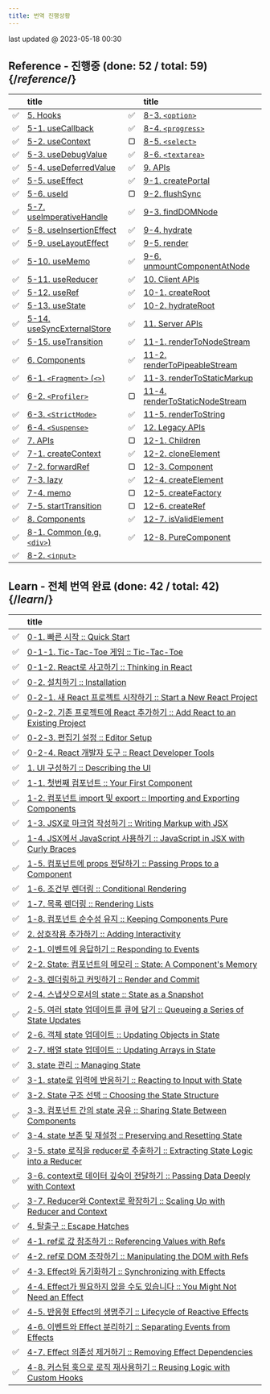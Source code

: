 ```yaml
---
title: 번역 진행상황 
---
```


<Intro>
last updated @ 2023-05-18 00:30
</Intro>

## Reference - 진행중 (done: 52 / total: 59) {/*reference*/}

|     | title                                                                |     | title                                                                                  |
| :-: | :------------------------------------------------------------------- | :-: | :------------------------------------------------------------------------------------- |
|  ✅  | [5. Hooks](/reference/react)                                         |  ✅  | [8-3. `<option>`](/reference/react-dom/components/option)                              |
|  ✅  | [5-1. useCallback](/reference/react/useCallback)                     |  ✅  | [8-4. `<progress>`](/reference/react-dom/components/progress)                          |
|  ✅  | [5-2. useContext](/reference/react/useContext)                       |  ▢  | [8-5. `<select>`](/reference/react-dom/components/select)                              |
|  ✅  | [5-3. useDebugValue](/reference/react/useDebugValue)                 |  ✅  | [8-6. `<textarea>`](/reference/react-dom/components/textarea)                          |
|  ✅  | [5-4. useDeferredValue](/reference/react/useDeferredValue)           |  ✅  | [9. APIs](/reference/react-dom)                                                        |
|  ✅  | [5-5. useEffect](/reference/react/useEffect)                         |  ✅  | [9-1. createPortal](/reference/react-dom/createPortal)                                 |
|  ✅  | [5-6. useId](/reference/react/useId)                                 |  ▢  | [9-2. flushSync](/reference/react-dom/flushSync)                                       |
|  ✅  | [5-7. useImperativeHandle](/reference/react/useImperativeHandle)     |  ✅  | [9-3. findDOMNode](/reference/react-dom/findDOMNode)                                   |
|  ✅  | [5-8. useInsertionEffect](/reference/react/useInsertionEffect)       |  ✅  | [9-4. hydrate](/reference/react-dom/hydrate)                                           |
|  ✅  | [5-9. useLayoutEffect](/reference/react/useLayoutEffect)             |  ✅  | [9-5. render](/reference/react-dom/render)                                             |
|  ✅  | [5-10. useMemo](/reference/react/useMemo)                            |  ✅  | [9-6. unmountComponentAtNode](/reference/react-dom/unmountComponentAtNode)             |
|  ✅  | [5-11. useReducer](/reference/react/useReducer)                      |  ✅  | [10. Client APIs](/reference/react-dom/client)                                         |
|  ✅  | [5-12. useRef](/reference/react/useRef)                              |  ✅  | [10-1. createRoot](/reference/react-dom/client/createRoot)                             |
|  ✅  | [5-13. useState](/reference/react/useState)                          |  ✅  | [10-2. hydrateRoot](/reference/react-dom/client/hydrateRoot)                           |
|  ✅  | [5-14. useSyncExternalStore](/reference/react/useSyncExternalStore)  |  ✅  | [11. Server APIs](/reference/react-dom/server)                                         |
|  ✅  | [5-15. useTransition](/reference/react/useTransition)                |  ✅  | [11-1. renderToNodeStream](/reference/react-dom/server/renderToNodeStream)             |
|  ✅  | [6. Components](/reference/react/components)                         |  ✅  | [11-2. renderToPipeableStream](/reference/react-dom/server/renderToPipeableStream)     |
|  ✅  | [6-1. `<Fragment>` (`<>`)](/reference/react/Fragment)                |  ✅  | [11-3. renderToStaticMarkup](/reference/react-dom/server/renderToStaticMarkup)         |
|  ✅  | [6-2. `<Profiler>`](/reference/react/Profiler)                       |  ▢  | [11-4. renderToStaticNodeStream](/reference/react-dom/server/renderToStaticNodeStream) |
|  ✅  | [6-3. `<StrictMode>`](/reference/react/StrictMode)                   |  ✅  | [11-5. renderToString](/reference/react-dom/server/renderToString)                     |
|  ✅  | [6-4. `<Suspense>`](/reference/react/Suspense)                       |  ✅  | [12. Legacy APIs](/reference/react/legacy)                                             |
|  ✅  | [7. APIs](/reference/react/apis)                                     |  ▢  | [12-1. Children](/reference/react/Children)                                            |
|  ✅  | [7-1. createContext](/reference/react/createContext)                 |  ✅  | [12-2. cloneElement](/reference/react/cloneElement)                                    |
|  ✅  | [7-2. forwardRef](/reference/react/forwardRef)                       |  ▢  | [12-3. Component](/reference/react/Component)                                          |
|  ✅  | [7-3. lazy](/reference/react/lazy)                                   |  ✅  | [12-4. createElement](/reference/react/createElement)                                  |
|  ✅  | [7-4. memo](/reference/react/memo)                                   |  ▢  | [12-5. createFactory](/reference/react/createFactory)                                  |
|  ✅  | [7-5. startTransition](/reference/react/startTransition)             |  ▢  | [12-6. createRef](/reference/react/createRef)                                          |
|  ✅  | [8. Components](/reference/react-dom/components)                     |  ✅  | [12-7. isValidElement](/reference/react/isValidElement)                                |
|  ✅  | [8-1. Common (e.g. `<div>`)](/reference/react-dom/components/common) |  ✅  | [12-8. PureComponent](/reference/react/PureComponent)                                  |
|  ✅  | [8-2. `<input>`](/reference/react-dom/components/input)              |     |                                                                                        |

## Learn - 전체 번역 완료 (done: 42 / total: 42) {/*learn*/}

|     | title                                                                                                                       |
| :-: | :-------------------------------------------------------------------------------------------------------------------------- |
|  ✅  | [0-1. 빠른 시작 :: Quick Start](/learn)                                                                                     |
|  ✅  | [0-1-1. Tic-Tac-Toe 게임 :: Tic-Tac-Toe](/learn/tutorial-tic-tac-toe)                                                       |
|  ✅  | [0-1-2. React로 사고하기 :: Thinking in React](/learn/thinking-in-react)                                                    |
|  ✅  | [0-2. 설치하기 :: Installation](/learn/installation)                                                                        |
|  ✅  | [0-2-1. 새 React 프로젝트 시작하기 :: Start a New React Project](/learn/start-a-new-react-project)                          |
|  ✅  | [0-2-2. 기존 프로젝트에 React 추가하기 :: Add React to an Existing Project](/learn/add-react-to-an-existing-project)        |
|  ✅  | [0-2-3. 편집기 설정 :: Editor Setup](/learn/editor-setup)                                                                   |
|  ✅  | [0-2-4. React 개발자 도구 :: React Developer Tools](/learn/react-developer-tools)                                           |
|  ✅  | [1. UI 구성하기 :: Describing the UI](/learn/describing-the-ui)                                                             |
|  ✅  | [1-1. 첫번째 컴포넌트 :: Your First Component](/learn/your-first-component)                                                 |
|  ✅  | [1-2. 컴포넌트 import 및 export :: Importing and Exporting Components](/learn/importing-and-exporting-components)           |
|  ✅  | [1-3. JSX로 마크업 작성하기 :: Writing Markup with JSX](/learn/writing-markup-with-jsx)                                     |
|  ✅  | [1-4. JSX에서 JavaScript 사용하기 :: JavaScript in JSX with Curly Braces](/learn/javascript-in-jsx-with-curly-braces)       |
|  ✅  | [1-5. 컴포넌트에 props 전달하기 :: Passing Props to a Component](/learn/passing-props-to-a-component)                       |
|  ✅  | [1-6. 조건부 렌더링 :: Conditional Rendering](/learn/conditional-rendering)                                                 |
|  ✅  | [1-7. 목록 렌더링 :: Rendering Lists](/learn/rendering-lists)                                                               |
|  ✅  | [1-8. 컴포넌트 순수성 유지 :: Keeping Components Pure](/learn/keeping-components-pure)                                      |
|  ✅  | [2. 상호작용 추가하기 :: Adding Interactivity](/learn/adding-interactivity)                                                 |
|  ✅  | [2-1. 이벤트에 응답하기 :: Responding to Events](/learn/responding-to-events)                                               |
|  ✅  | [2-2. State: 컴포넌트의 메모리 :: State: A Component's Memory](/learn/state-a-components-memory)                            |
|  ✅  | [2-3. 렌더링하고 커밋하기 :: Render and Commit](/learn/render-and-commit)                                                   |
|  ✅  | [2-4. 스냅샷으로서의 state :: State as a Snapshot](/learn/state-as-a-snapshot)                                              |
|  ✅  | [2-5. 여러 state 업데이트를 큐에 담기 :: Queueing a Series of State Updates](/learn/queueing-a-series-of-state-updates)     |
|  ✅  | [2-6. 객체 state 업데이트 :: Updating Objects in State](/learn/updating-objects-in-state)                                   |
|  ✅  | [2-7. 배열 state 업데이트 :: Updating Arrays in State](/learn/updating-arrays-in-state)                                     |
|  ✅  | [3. state 관리 :: Managing State](/learn/managing-state)                                                                    |
|  ✅  | [3-1. state로 입력에 반응하기 :: Reacting to Input with State](/learn/reacting-to-input-with-state)                         |
|  ✅  | [3-2. State 구조 선택 :: Choosing the State Structure](/learn/choosing-the-state-structure)                                 |
|  ✅  | [3-3. 컴포넌트 간의 state 공유 :: Sharing State Between Components](/learn/sharing-state-between-components)                |
|  ✅  | [3-4. state 보존 및 재설정 :: Preserving and Resetting State](/learn/preserving-and-resetting-state)                        |
|  ✅  | [3-5. state 로직을 reducer로 추출하기 :: Extracting State Logic into a Reducer](/learextracting-state-logic-into-a-reducer) |
|  ✅  | [3-6. context로 데이터 깊숙이 전달하기 :: Passing Data Deeply with Context](/learn/passing-data-deeply-with-context)        |
|  ✅  | [3-7. Reducer와 Context로 확장하기 :: Scaling Up with Reducer and Context](/learn/scaling-up-with-reducer-and-context)      |
|  ✅  | [4. 탈출구 :: Escape Hatches](/learn/escape-hatches)                                                                        |
|  ✅  | [4-1. ref로 값 참조하기 :: Referencing Values with Refs](/learn/referencing-values-with-refs)                               |
|  ✅  | [4-2. ref로 DOM 조작하기 :: Manipulating the DOM with Refs ](/learn/manipulating-the-dom-with-refs)                         |
|  ✅  | [4-3. Effect와 동기화하기 :: Synchronizing with Effects](/learn/synchronizing-with-effects)                                 |
|  ✅  | [4-4. Effect가 필요하지 않을 수도 있습니다 :: You Might Not Need an Effect](/learn/you-might-not-need-an-effect)            |
|  ✅  | [4-5. 반응형 Effect의 생명주기 :: Lifecycle of Reactive Effects](/learn/lifecycle-of-reactive-effects)                      |
|  ✅  | [4-6. 이벤트와 Effect 분리하기 :: Separating Events from Effects](/learn/separating-events-from-effects)                    |
|  ✅  | [4-7. Effect 의존성 제거하기 :: Removing Effect Dependencies](/learn/removing-effect-dependencies)                          |
|  ✅  | [4-8. 커스텀 훅으로 로직 재사용하기 :: Reusing Logic with Custom Hooks](/learn/reusing-logic-with-custom-hooks)             |
